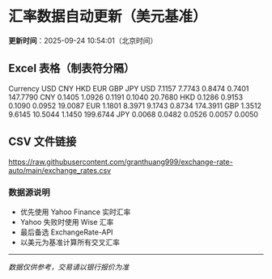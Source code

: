 # 汇率数据自动更新（美元基准）

**更新时间**：2025-09-24 10:54:01（北京时间）

## Excel 表格（制表符分隔）

Currency	USD	CNY	HKD	EUR	GBP	JPY
USD		7.1157	7.7743	0.8474	0.7401	147.7790
CNY	0.1405		1.0926	0.1191	0.1040	20.7680
HKD	0.1286	0.9153		0.1090	0.0952	19.0087
EUR	1.1801	8.3971	9.1743		0.8734	174.3911
GBP	1.3512	9.6145	10.5044	1.1450		199.6744
JPY	0.0068	0.0482	0.0526	0.0057	0.0050	

## CSV 文件链接

https://raw.githubusercontent.com/granthuang999/exchange-rate-auto/main/exchange_rates.csv

### 数据源说明
- 优先使用 Yahoo Finance 实时汇率
- Yahoo 失败时使用 Wise 汇率
- 最后备选 ExchangeRate-API
- 以美元为基准计算所有交叉汇率

---
*数据仅供参考，交易请以银行报价为准*